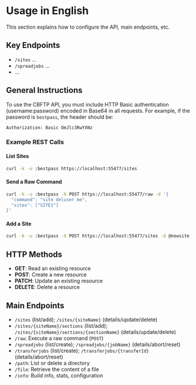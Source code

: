 # Usage in English

This section explains how to configure the API, main endpoints, etc.

## Key Endpoints
- `/sites` ...
- `/spreadjobs` ...
- ...

## General Instructions

To use the CBFTP API, you must include HTTP Basic authentication (username:password) encoded in Base64 in all requests. For example, if the password is `bestpass`, the header should be:

```
Authorization: Basic OmJlc3RwYXNz
```

### Example REST Calls

#### List Sites

```bash
curl -k -u :bestpass https://localhost:55477/sites
```

#### Send a Raw Command

```bash
curl -k -u :bestpass -X POST https://localhost:55477/raw -d '{
  "command": "site deluser me",
  "sites": ["SITE1"]
}'
```

#### Add a Site

```bash
curl -k -u :bestpass -X POST https://localhost:55477/sites -d @newsite.json
```

## HTTP Methods

- **GET**: Read an existing resource
- **POST**: Create a new resource
- **PATCH**: Update an existing resource
- **DELETE**: Delete a resource

## Main Endpoints

- `/sites` (list/add); `/sites/{siteName}` (details/update/delete)
- `/sites/{siteName}/sections` (list/add); `/sites/{siteName}/sections/{sectionName}` (details/update/delete)
- `/raw`: Execute a raw command (`POST`)
- `/spreadjobs` (list/create); `/spreadjobs/{jobName}` (details/abort/reset)
- `/transferjobs` (list/create); `/transferjobs/{transferId}` (details/abort/reset)
- `/path`: List or delete a directory
- `/file`: Retrieve the content of a file
- `/info`: Build info, stats, configuration
